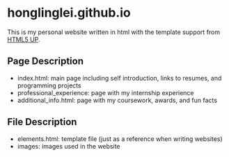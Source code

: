 # honglinglei.github.io
This is my personal website written in html with the template support from [HTML5 UP](https://html5up.net/).

## Page Description
- index.html: main page including self introduction, links to resumes, and programming projects
- professional_experience: page with my internship experience
- additional_info.html: page with my coursework, awards, and fun facts

## File Description
- elements.html: template file (just as a reference when writing websites)
- images: images used in the website
